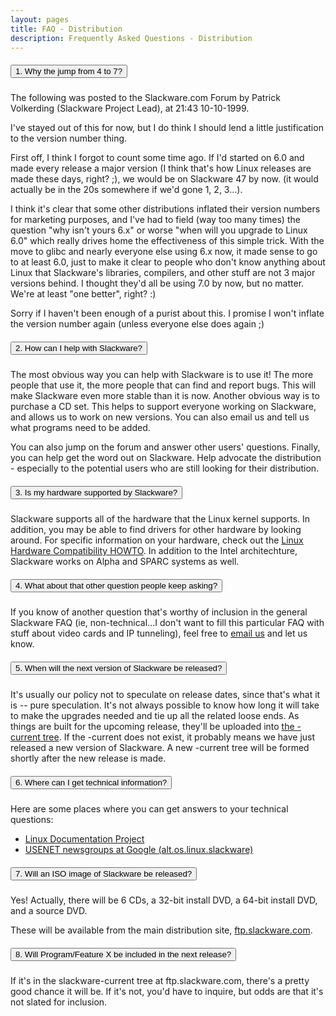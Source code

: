 ```yaml
---
layout: pages
title: FAQ - Distribution
description: Frequently Asked Questions - Distribution
---
```


<div class="accordion" id="accordion">
    <div class="card">
        <div class="card-header" id="heading1">
            <h5 class="mb-0">
                <button class="btn btn-link" type="button" data-toggle="collapse" data-target="#collapse1"
                        aria-expanded="true" aria-controls="collapseOne">
                    1. Why the jump from 4 to 7?
                </button>
            </h5>
        </div>
        <div id="collapse1" class="collapse" aria-labelledby="heading1" data-parent="#accordion">
            <div class="card-body">
                <p>The following was posted to the Slackware.com Forum by Patrick Volkerding (Slackware Project Lead),
                    at 21:43 10-10-1999.</p>
                <p>I've stayed out of this for now, but I do think I should lend a little justification to the version
                    number thing.</p>
                <p>First off, I think I forgot to count some time ago. If I'd started on 6.0 and made every release a
                    major version (I think that's how Linux releases are made these days, right? ;), we would be on
                    Slackware 47 by now. (it would actually be in the 20s somewhere if we'd gone 1, 2, 3...).</p>
                <p>I think it's clear that some other distributions inflated their version numbers for marketing
                    purposes, and I've had to field (way too many times) the question "why isn't yours 6.x" or worse
                    "when will you upgrade to Linux 6.0" which really drives home the effectiveness of this simple
                    trick. With the move to glibc and nearly everyone else using 6.x now, it made sense to go to at
                    least 6.0, just to make it clear to people who don't know anything about Linux that Slackware's
                    libraries, compilers, and other stuff are not 3 major versions behind. I thought they'd all be using
                    7.0 by now, but no matter. We're at least "one better", right? :)</p>
                <p>Sorry if I haven't been enough of a purist about this. I promise I won't inflate the version number
                    again (unless everyone else does again ;)</p>
            </div>
        </div>
    </div>
    <div class="card">
        <div class="card-header" id="heading2">
            <h5 class="mb-0">
                <button class="btn btn-link collapsed" type="button" data-toggle="collapse" data-target="#collapse2"
                        aria-expanded="false" aria-controls="collapseTwo">
                    2. How can I help with Slackware?
                </button>
            </h5>
        </div>
        <div id="collapse2" class="collapse" aria-labelledby="heading2" data-parent="#accordion">
            <div class="card-body">
                <p> The most obvious way you can help with Slackware is to use it! The
                    more people that use it, the more people that can find and report
                    bugs. This will make Slackware even more stable than it is now.
                    Another obvious way is to purchase a CD set. This helps to support
                    everyone working on Slackware, and allows us to work on new versions.
                    You can also email us and tell us what programs need to be added.
                </p>
                <p>
                    You can also jump on the forum and answer other users' questions.
                    Finally, you can help get the word out on Slackware. Help advocate
                    the distribution - especially to the potential users who are still
                    looking for their distribution.</p>
            </div>
        </div>
    </div>
    <div class="card">
        <div class="card-header" id="heading3">
            <h5 class="mb-0">
                <button class="btn btn-link collapsed" type="button" data-toggle="collapse" data-target="#collapse3"
                        aria-expanded="false" aria-controls="collapseThree">
                    3. Is my hardware supported by Slackware?
                </button>
            </h5>
        </div>
        <div id="collapse3" class="collapse" aria-labelledby="heading3" data-parent="#accordion">
            <div class="card-body">
                <p> Slackware supports all of the hardware that the Linux kernel supports.
                    In addition, you may be able to find drivers for other hardware by
                    looking around. For specific information on your hardware, check out
                    the <a href="http://metalab.unc.edu/LDP/HOWTO/Hardware-HOWTO.html">
                        Linux Hardware Compatibility HOWTO</a>. In addition to the Intel architechture, Slackware works
                    on Alpha and SPARC systems as well.</p>
            </div>
        </div>
    </div>
    <div class="card">
        <div class="card-header" id="heading4">
            <h5 class="mb-0">
                <button class="btn btn-link collapsed" type="button" data-toggle="collapse" data-target="#collapse4"
                        aria-expanded="false" aria-controls="collapseThree">
                    4. What about that other question people keep asking?
                </button>
            </h5>
        </div>
        <div id="collapse4" class="collapse" aria-labelledby="heading3" data-parent="#accordion">
            <div class="card-body">
                <p> If you know of another question that's worthy of inclusion in the
                    general Slackware FAQ (ie, non-technical...I don't want to fill this
                    particular FAQ with stuff about video cards and IP tunneling), feel
                    free to <a href="mailto:webmaster@slackware.com">email us</a> and
                    let us know.</p>
            </div>
        </div>
    </div>
    <div class="card">
        <div class="card-header" id="heading5">
            <h5 class="mb-0">
                <button class="btn btn-link collapsed" type="button" data-toggle="collapse" data-target="#collapse5"
                        aria-expanded="false" aria-controls="collapse4">
                    5. When will the next version of Slackware be released?
                </button>
            </h5>
        </div>
        <div id="collapse5" class="collapse" aria-labelledby="heading5" data-parent="#accordion">
            <div class="card-body">
                <p> It's usually our policy not to speculate on release dates, since that's
                    what it is -- pure speculation. It's not always possible to know how
                    long it will take to make the upgrades needed and tie up all the
                    related loose ends. As things are built for the upcoming release,
                    they'll be uploaded into <a href="ftp://ftp.slackware.com/pub/slackware/slackware-current">the
                        -current tree</a>. If the -current does not
                    exist, it probably means we have just released a new version of
                    Slackware. A new -current tree will be formed shortly after the new
                    release is made.</p>
            </div>
        </div>
    </div>
    <div class="card">
        <div class="card-header" id="heading6">
            <h5 class="mb-0">
                <button class="btn btn-link collapsed" type="button" data-toggle="collapse" data-target="#collapse6"
                        aria-expanded="false" aria-controls="collapse4">
                    6. Where can I get technical information?
                </button>
            </h5>
        </div>
        <div id="collapse6" class="collapse" aria-labelledby="heading6" data-parent="#accordion">
            <div class="card-body">
                <p> Here are some places where you can get answers to your technical questions:<br></p>
                <ul>
                    <li>
                        <a href="http://ibiblio.org/&#10;LDP">Linux Documentation Project</a>
                    </li>
                    <li>
                        <a href="http://&#10;groups.google.com">USENET newsgroups at Google (alt.os.linux.slackware)</a>
                    </li>
                </ul>
            </div>
        </div>
    </div>
    <div class="card">
        <div class="card-header" id="heading7">
            <h5 class="mb-0">
                <button class="btn btn-link collapsed" type="button" data-toggle="collapse" data-target="#collapse7"
                        aria-expanded="false" aria-controls="collapse4">
                    7. Will an ISO image of Slackware be released?
                </button>
            </h5>
        </div>
        <div id="collapse7" class="collapse" aria-labelledby="heading7" data-parent="#accordion">
            <div class="card-body">
                <p>Yes! Actually, there will be 6 CDs, a 32-bit install DVD, a 64-bit install DVD, and a source DVD.</p>
                <p>These will be available from the main distribution site, <a href="ftp://ftp.slackware.com">ftp.slackware.com</a>.
                </p>
            </div>
        </div>
    </div>
    <div class="card">
        <div class="card-header" id="heading8">
            <h5 class="mb-0">
                <button class="btn btn-link collapsed" type="button" data-toggle="collapse" data-target="#collapse8"
                        aria-expanded="false" aria-controls="collapse4">
                    8. Will Program/Feature X be included in the next release?
                </button>
            </h5>
        </div>
        <div id="collapse8" class="collapse" aria-labelledby="heading8" data-parent="#accordion">
            <div class="card-body">
                <p>If it's in the slackware-current tree at ftp.slackware.com, there's a pretty good chance it will be.
                    If it's not, you'd have to inquire, but odds are that it's not slated for inclusion.</p>
            </div>
        </div>
    </div>
</div>